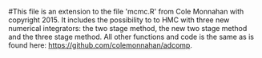 #This file is an extension to the file 'mcmc.R' from Cole Monnahan with copyright 2015. It includes the possibility to to HMC with three new numerical integrators: the two stage method, the new two stage method and the three stage method. All other functions and code is the same as is found here: https://github.com/colemonnahan/adcomp.
